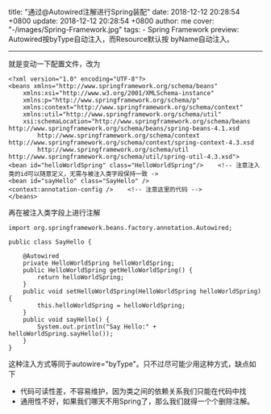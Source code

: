 title: "通过@Autowired注解进行Spring装配"
date: 2018-12-12 20:28:54 +0800
update: 2018-12-12 20:28:54 +0800
author: me
cover: "-/images/Spring-Framework.jpg"
tags:
    - Spring Framework
preview: Autowired按byType自动注入，而Resource默认按 byName自动注入。

---

就是变动一下配置文件，改为
```
<?xml version="1.0" encoding="UTF-8"?>
<beans xmlns="http://www.springframework.org/schema/beans"
    xmlns:xsi="http://www.w3.org/2001/XMLSchema-instance"
    xmlns:p="http://www.springframework.org/schema/p"
    xmlns:context="http://www.springframework.org/schema/context"
    xmlns:util="http://www.springframework.org/schema/util"
    xsi:schemaLocation="http://www.springframework.org/schema/beans http://www.springframework.org/schema/beans/spring-beans-4.1.xsd
        http://www.springframework.org/schema/context http://www.springframework.org/schema/context/spring-context-4.3.xsd
        http://www.springframework.org/schema/util http://www.springframework.org/schema/util/spring-util-4.3.xsd">
<bean id="helloWorldSpring" class="HelloWorldSpring"/>    <!-- 注意注入类的id可以随意定义，无需与被注入类字段保持一致 ->
<bean id="sayHello" class="SayHello" />
<context:annotation-config />    <!-- 注意这里的代码 -->
</beans>
```
再在被注入类字段上进行注解
```
import org.springframework.beans.factory.annotation.Autowired;

public class SayHello {
    
    @Autowired
    private HelloWorldSpring helloWorldSpring;
    public HelloWorldSpring getHelloWorldSpring() {
        return helloWorldSpring;
    }
    public void setHelloWorldSpring(HelloWorldSpring helloWorldSpring) {
        this.helloWorldSpring = helloWorldSpring;
    }
    public void sayHello() {
        System.out.println("Say Hello:" + helloWorldSpring.sayHello());
    }
}
```
这种注入方式等同于autowire="byType"。只不过尽可能少用这种方式，缺点如下

+ 代码可读性差，不容易维护，因为类之间的依赖关系我们只能在代码中找
+ 通用性不好，如果我们哪天不用Spring了，那么我们就得一个个删除注解。